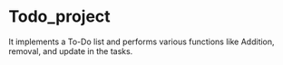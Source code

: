 # Todo_project
It implements a To-Do list and performs various functions like Addition, removal, and update in the tasks.
